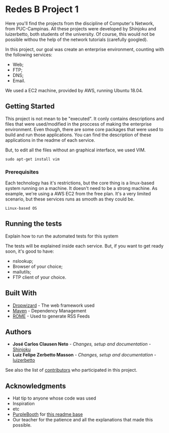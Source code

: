 # Redes B Project 1

Here you'll find the projects from the discipline of Computer's Network, from PUC-Campinas.
All these projects were developed by Shinjoku and luizerbetto, both students of the university.
Of course, this would not be possible withou the help of the network tutorials (carefully googled).

In this project, our goal was create an enterprise environment, counting with the following services:
  - Web;
  - FTP;
  - DNS;
  - Email.
  
 We used a EC2 machine, provided by AWS, running Ubuntu 18.04.


## Getting Started

This project is not mean to be "executed". It conly contains descriptions and files that were used/modified in the proccess of making the enterprise environment. Even though, there are some core packages that were used to build and run those applications. You can find the description of these applications in the readme of each service.

But, to edit all the files without an graphical interface, we used VIM.
```
sudo apt-get install vim
```


### Prerequisites

Each technology has it's restrictions, but the core thing is a linux-based system running on a machine. It doesn't need to be a strong machine. As example, we're using a AWS EC2 from the free plan. It's a very limited scenario, but these services runs as smooth as they could be.

```
Linux-based OS
```

## Running the tests

Explain how to run the automated tests for this system

The tests will be explained inside each service. But, if you want to get ready soon, it's good to have:
  - nslookup;
  - Browser of your choice;
  - mailutils;
  - FTP client of your choice.
  

## Built With

* [Dropwizard](http://www.dropwizard.io/1.0.2/docs/) - The web framework used
* [Maven](https://maven.apache.org/) - Dependency Management
* [ROME](https://rometools.github.io/rome/) - Used to generate RSS Feeds


## Authors

* **José Carlos Clausen Neto** - *Changes, setup and documentation* - [Shinjoku](https://github.com/Shinjoku)
* **Luiz Felipe Zerbetto Masson** - *Changes, setup and documentation* - [luizerbetto](https://github.com/luizerbetto)

See also the list of [contributors](https://github.com/your/project/contributors) who participated in this project.


## Acknowledgments

* Hat tip to anyone whose code was used
* Inspiration
* etc
* [PurpleBooth](https://github.com/PurpleBooth) for [this readme base](https://gist.github.com/PurpleBooth/109311bb0361f32d87a2)
* Our teacher for the patience and all the explanations that made this possible.
